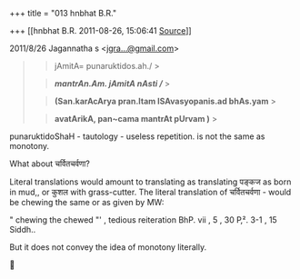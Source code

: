 +++
title = "013 hnbhat B.R."

+++
[[hnbhat B.R.	2011-08-26, 15:06:41 [Source](https://groups.google.com/g/bvparishat/c/GhO53YwlKKA)]]



2011/8/26 Jagannatha s \<[jgra...@gmail.com]()\>

  

> 
> > jAmitA= punaruktidos.ah./ >
> 
> > 
> > 
> > 
> > 
> > ***mantrAn.Am. jAmitA nAsti /*** >
> 
> > 
> > 
> > 
> > 
> > **(San.karAcArya pran.Itam ISAvasyopanis.ad bhAs.yam** >
> 
> > 
> > **avatArikA, pan\~cama mantrAt pUrvam )** >
> 
> > 
> > 
> > 

punaruktidoShaH - tautology - useless repetition. is not the same as monotony.

  

What about चर्वितचर्वणा?

  

Literal translations would amount to translating as translating पङ्कज
as born in mud,, or कुशल with grass-cutter. The literal translation of चर्वितचर्वणा - would be chewing the same or as given by MW:

  

" chewing the chewed "' , tedious reiteration BhP. vii , 5 , 30 P‚². 3-1 , 15 Siddh..

  

But it does not convey the idea of monotony literally.





